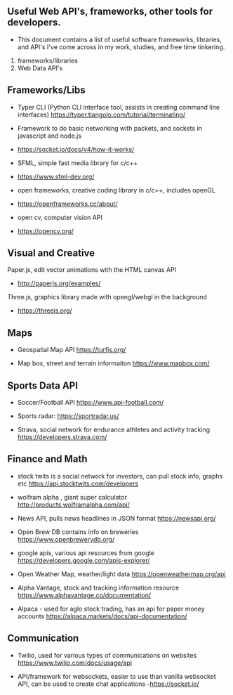 ## Useful Web API's, frameworks, other tools for developers.

- This document contains a list of useful software frameworks, libraries, and API's I've come across in my work, studies, and free time tinkering. 

1. frameworks/libraries
2. Web Data API's


## Frameworks/Libs

* Typer CLI (Python CLI interface tool, assists in creating command line interfaces)
https://typer.tiangolo.com/tutorial/terminating/

- Framework to do basic networking with packets, and sockets in javascript and node.js
- https://socket.io/docs/v4/how-it-works/

- SFML, simple fast media library for c/c++
- https://www.sfml-dev.org/

- open frameworks, creative coding library in c/c++, includes openGL
- https://openframeworks.cc/about/

- open cv, computer vision API
- https://opencv.org/


## Visual and Creative

Paper.js, edit vector animations with the HTML canvas API
- http://paperjs.org/examples/

Three.js, graphics library made with opengl/webgl in the background
- https://threejs.org/


## Maps

- Geospatial Map API
https://turfjs.org/

* Map box, street and terrain informaiton 
https://www.mapbox.com/

## Sports Data API

- Soccer/Football API
https://www.api-football.com/

- Sports radar:
https://sportradar.us/

- Strava, social network for endurance athletes and activity tracking 
https://developers.strava.com/

## Finance and Math

- stock twits is a social network for investors, can pull stock info, graphs etc
https://api.stocktwits.com/developers

- wolfram alpha , giant super calculator
http://products.wolframalpha.com/api/

- News API, pulls news headlines in JSON format 
https://newsapi.org/

- Open Brew DB contains info on breweries 
https://www.openbrewerydb.org/

- google apis, various api resources from google 
https://developers.google.com/apis-explorer/

- Open Weather Map, weather/light data
https://openweathermap.org/api

- Alpha Vantage, stock and tracking information resource 
https://www.alphavantage.co/documentation/

- Alpaca - used for aglo stock trading, has an api for paper money accounts
 https://alpaca.markets/docs/api-documentation/
 
 ## Communication
 
 - Twilio, used for various types of communications on websites 
https://www.twilio.com/docs/usage/api

- API/framework for websockets, easier to use than vanilla websocket API, can be used to create chat applications
-https://socket.io/
 
